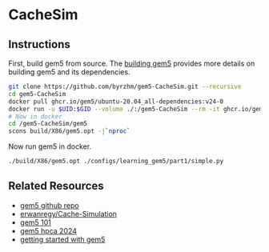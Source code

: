 # CacheSim

## Instructions

First, build gem5 from source. The [building gem5](https://www.gem5.org/documentation/general_docs/building)
provides more details on building gem5 and its dependencies.


```bash
git clone https://github.com/byrzhm/gem5-CacheSim.git --recursive
cd gem5-CacheSim
docker pull ghcr.io/gem5/ubuntu-20.04_all-dependencies:v24-0
docker run -u $UID:$GID --volume ./:/gem5-CacheSim --rm -it ghcr.io/gem5/ubuntu-20.04_all-dependencies:v24-0
# Now in docker
cd /gem5-CacheSim/gem5
scons build/X86/gem5.opt -j`nproc`
```

Now run gem5 in docker.

```bash
./build/X86/gem5.opt ./configs/learning_gem5/part1/simple.py
```

## Related Resources

- [gem5 github repo](https://github.com/gem5/gem5)
- [erwanregy/Cache-Simulation](https://github.com/erwanregy/Cache-Simulation)
- [gem5 101](https://www.gem5.org/documentation/learning_gem5/gem5_101/)
- [gem5 hpca 2024](https://www.gem5.org/assets/files/hpca2024-tutorial/gem5-tutorial-hpca-2024-slides.pdf)
- [getting started with gem5](https://www.gem5.org/getting_started/)
